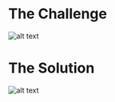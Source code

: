 <h1>The Challenge</h1>

![alt text](https://github.com/itismuzak/picoCTF-2022-writeups/blob/main/basic-file-exploit/FT7SysGXEAMJMsF.jpg)
<h1>The Solution</h1>

![alt text](https://github.com/itismuzak/picoCTF-2022-writeups/blob/main/basic-file-exploit/FT7biGqXwAEQmFF.jpg)
